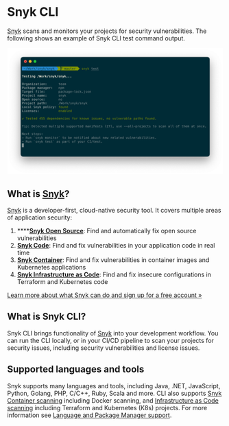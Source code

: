 # Snyk CLI

[Snyk](https://snyk.io) scans and monitors your projects for security vulnerabilities. The following shows an example of Snyk CLI test command output.

![Snyk CLI test command output](../../.gitbook/assets/snyk-cli-screenshot.png)

## What is [Snyk](https://snyk.io)?

[Snyk](https://snyk.io) is a developer-first, cloud-native security tool. It covers multiple areas of application security:

1. ****[**Snyk Open Source**](https://snyk.io/product/open-source-security-management/): Find and automatically fix open source vulnerabilities
2. [**Snyk Code**](https://snyk.io/product/snyk-code/): Find and fix vulnerabilities in your application code in real time
3. [**Snyk Container**](https://snyk.io/product/container-vulnerability-management/): Find and fix vulnerabilities in container images and Kubernetes applications
4. [**Snyk Infrastructure as Code**](https://snyk.io/product/infrastructure-as-code-security/): Find and fix insecure configurations in Terraform and Kubernetes code

[Learn more about what Snyk can do and sign up for a free account »](https://snyk.io)

## What is Snyk CLI?

Snyk CLI brings functionality of [Snyk](https://snyk.io) into your development workflow. You can run the CLI locally, or in your CI/CD pipeline to scan your projects for security issues, including security vulnerabilities and license issues.

## Supported languages and tools

Snyk supports many languages and tools, including Java, .NET, JavaScript, Python, Golang, PHP, C/C++, Ruby, Scala and more. CLI also supports [Snyk Container scanning](../../products/snyk-container/snyk-cli-for-container-security/) including Docker scanning, and [Infrastructure as Code scanning](../../products/snyk-infrastructure-as-code/snyk-cli-for-infrastructure-as-code/) including Terraform and Kubernetes (K8s) projects. For more information see [Language and Package Manager support](../../products/snyk-open-source/language-and-package-manager-support/).&#x20;
